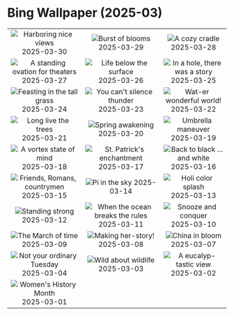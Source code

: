 # Bing Wallpaper (2025-03)

|  |  |  |
|:---:|:---:|:---:|
| ![](https://www.bing.com/th?id=OHR.SydneyHarbour_EN-US2885246621_400x240.jpg "Harboring nice views") 2025-03-30 | ![](https://www.bing.com/th?id=OHR.CarrizoBloom_EN-US2504669059_400x240.jpg "Burst of blooms") 2025-03-29 | ![](https://www.bing.com/th?id=OHR.NestingMonarch_EN-US2312410271_400x240.jpg "A cozy cradle") 2025-03-28 |
| ![](https://www.bing.com/th?id=OHR.OdeonAthens_EN-US2159327450_400x240.jpg "A standing ovation for theaters") 2025-03-27 | ![](https://www.bing.com/th?id=OHR.CrystalManatee_EN-US1724106178_400x240.jpg "Life below the surface") 2025-03-26 | ![](https://www.bing.com/th?id=OHR.HobbitHole_EN-US1602468401_400x240.jpg "In a hole, there was a story") 2025-03-25 |
| ![](https://www.bing.com/th?id=OHR.ElephantGrass_EN-US1398774650_400x240.jpg "Feasting in the tall grass") 2025-03-24 | ![](https://www.bing.com/th?id=OHR.NebraskaStorm_EN-US1163295363_400x240.jpg "You can't silence thunder") 2025-03-23 | ![](https://www.bing.com/th?id=OHR.CenoteLilies_EN-US1076301699_400x240.jpg "Wat-er wonderful world!") 2025-03-22 |
| ![](https://www.bing.com/th?id=OHR.DanumValley_EN-US1030783251_400x240.jpg "Long live the trees") 2025-03-21 | ![](https://www.bing.com/th?id=OHR.SpringDaffodils_EN-US9726346116_400x240.jpg "Spring awakening") 2025-03-20 | ![](https://www.bing.com/th?id=OHR.BlackHeron_EN-US9662351796_400x240.jpg "Umbrella maneuver") 2025-03-19 |
| ![](https://www.bing.com/th?id=OHR.SedonaSpring_EN-US9611080272_400x240.jpg "A vortex state of mind") 2025-03-18 | ![](https://www.bing.com/th?id=OHR.BeckettBridge_EN-US9511078525_400x240.jpg "St. Patrick's enchantment") 2025-03-17 | ![](https://www.bing.com/th?id=OHR.PandaSnow_EN-US9432739016_400x240.jpg "Back to black ... and white") 2025-03-16 |
| ![](https://www.bing.com/th?id=OHR.ForumRomanum_EN-US9379132630_400x240.jpg "Friends, Romans, countrymen") 2025-03-15 | ![](https://www.bing.com/th?id=OHR.BasqueDolmen_EN-US9089569057_400x240.jpg "Pi in the sky") 2025-03-14 | ![](https://www.bing.com/th?id=OHR.HoliColors_EN-US9033637774_400x240.jpg "Holi color splash") 2025-03-13 |
| ![](https://www.bing.com/th?id=OHR.ChateauLoire_EN-US8827570825_400x240.jpg "Standing strong") 2025-03-12 | ![](https://www.bing.com/th?id=OHR.NusaPenida_EN-US8722184767_400x240.jpg "When the ocean breaks the rules") 2025-03-11 | ![](https://www.bing.com/th?id=OHR.NappingLion_EN-US8441298325_400x240.jpg "Snooze and conquer") 2025-03-10 |
| ![](https://www.bing.com/th?id=OHR.ItalyClock_EN-US7397391355_400x240.jpg "The March of time") 2025-03-09 | ![](https://www.bing.com/th?id=OHR.FearlessWomen_EN-US7338738180_400x240.jpg "Making her-story!") 2025-03-08 | ![](https://www.bing.com/th?id=OHR.PlumBlossom_EN-US7055526666_400x240.jpg "China in bloom") 2025-03-07 |
| ![](https://www.bing.com/th?id=OHR.MardiGrasJackson_EN-US3277683692_400x240.jpg "Not your ordinary Tuesday") 2025-03-04 | ![](https://www.bing.com/th?id=OHR.HornbillPair_EN-US3168408482_400x240.jpg "Wild about wildlife") 2025-03-03 | ![](https://www.bing.com/th?id=OHR.EucalyptusForest_EN-US3015819767_400x240.jpg "A eucalyp-tastic view") 2025-03-02 |
| ![](https://www.bing.com/th?id=OHR.SuffragetteCity_EN-US2883743791_400x240.jpg "Women's History Month") 2025-03-01 |  |  |
